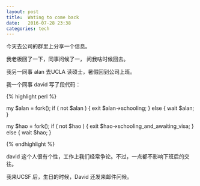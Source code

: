 ```yaml
---
layout: post
title:  Wating to come back 
date:   2016-07-28 23:38 
categories: tech 
---
```

今天去公司的群里上分享一个信息。

我老板回了一下，同事问候了一， 问我啥时候回去。

我另一同事 alan 去UCLA 读硕士，暑假回到公司上班。


我一个同事 david 写了段代码：

{% highlight perl %}

my $alan = fork();
if ( not $alan ) {
    exit $alan->schooling;
}
else {
    wait $alan;
}

my $hao = fork();
if ( not $hao ) {
    exit $hao->schooling_and_awaiting_visa;
}
else {
    wait $hao;
}

{% endhighlight %}

david 这个人很有个性，工作上我们经常争论。不过，一点都不影响下班后的交往。

我来UCSF 后，生日的时候，David 还发来邮件问候。



